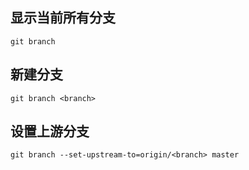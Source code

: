 ## 显示当前所有分支
```shell
git branch
```

## 新建分支
```shell
git branch <branch>
```

## 设置上游分支
```shell
git branch --set-upstream-to=origin/<branch> master
```
